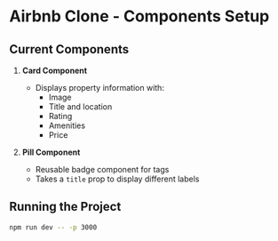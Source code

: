 # Airbnb Clone - Components Setup

## Current Components

1. **Card Component**

   - Displays property information with:
     - Image
     - Title and location
     - Rating
     - Amenities
     - Price

2. **Pill Component**
   - Reusable badge component for tags
   - Takes a `title` prop to display different labels

## Running the Project

```bash
npm run dev -- -p 3000
```
